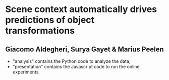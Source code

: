 # Scene context automatically drives predictions of object transformations
## Giacomo Aldegheri, Surya Gayet & Marius Peelen

- "analysis" contains the Python code to analyze the data;
- "presentation" contains the Javascript code to run the online experiments.